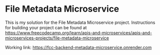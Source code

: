 # File Metadata Microservice

This is my solution for the File Metadata Microservice project. Instructions for building your project can be found at https://www.freecodecamp.org/learn/apis-and-microservices/apis-and-microservices-projects/file-metadata-microservice

Working link: https://fcc-backend-metadata-microservice.onrender.com
